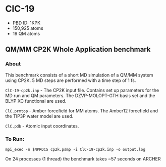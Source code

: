 # ClC-19

* PBD ID: 1KPK
* 150,925 atoms
* 19 QM atoms

## QM/MM CP2K Whole Application benchmark

### About

This benchmark consists of a short MD simulation of a QM/MM system using CP2K. 
5 MD steps are performed with a time step of 1 fs.



``ClC-19-cp2k.inp`` - The CP2K input file. Contains set up parameters for the MD run 
and QM parameters. The DZVP-MOLOPT-GTH basis set and the BLYP XC functional are used.

``ClC.prmtop`` - Amber forcefield for MM atoms. The Amber12 forcefield and
the TIP3P water model are used.

``ClC.pdb`` - Atomic input coordinates.




### To Run: 

    mpi_exec -n $NPROCS cp2k.psmp -i ClC-19-cp2k.inp -o output.log

On 24 processes (1 thread) the benchmark takes ~57 seconds on ARCHER